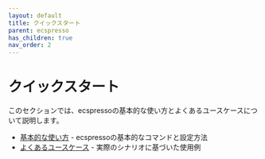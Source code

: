 ```yaml
---
layout: default
title: クイックスタート
parent: ecspresso
has_children: true
nav_order: 2
---
```


# クイックスタート

このセクションでは、ecspressoの基本的な使い方とよくあるユースケースについて説明します。

- [基本的な使い方](./basic-usage.html) - ecspressoの基本的なコマンドと設定方法
- [よくあるユースケース](./use-cases.html) - 実際のシナリオに基づいた使用例

